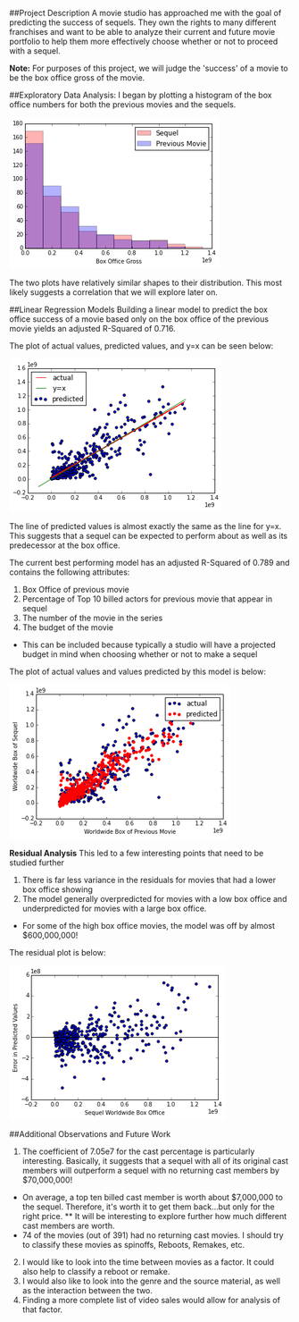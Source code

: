 ##Project Description
A movie studio has approached me with the goal of predicting the success of sequels. They own the rights to many different franchises and want to be able to analyze their current and future movie portfolio to help them more effectively choose whether or not to proceed with a sequel.

**Note:** For purposes of this project, we will judge the 'success' of a movie to be the box office gross of the movie.

##Exploratory Data Analysis:
I began by plotting a histogram of the box office numbers for both the previous movies and the sequels.

![](./img/BoxOffice_hist.png)

The two plots have relatively similar shapes to their distribution. This most likely suggests a correlation that we will explore later on.

##Linear Regression Models
Building a linear model to predict the box office success of a movie based only on the box office of the previous movie yields an adjusted R-Squared of 0.716.

The plot of actual values, predicted values, and y=x can be seen below:

![](./img/Regression_only_bo.png)

The line of predicted values is almost exactly the same as the line for y=x. This suggests that a sequel can be expected to perform about as well as its predecessor at the box office.



The current best performing model has an adjusted R-Squared of 0.789 and contains the following attributes:

1. Box Office of previous movie
2. Percentage of Top 10 billed actors for previous movie that appear in sequel
3. The number of the movie in the series
4. The budget of the movie
  * This can be included because typically a studio will have a projected budget in mind when choosing whether or not to make a sequel

The plot of actual values and values predicted by this model is below:

![](./img/Regression_all_factors.png)

**Residual Analysis**
This led to a few interesting points that need to be studied further

1. There is far less variance in the residuals for movies that had a lower box office showing
2. The model generally overpredicted for movies with a low box office and underpredicted for movies with a large box office.
 * For some of the high box office movies, the model was off by almost $600,000,000!
 
 The residual plot is below:
 
 ![](./img/Residual_plot.png)
 
 
 ##Additional Observations and Future Work
1. The coefficient of 7.05e7 for the cast percentage is particularly interesting. Basically, it suggests that a sequel with all of its original cast members will outperform a sequel with no returning cast members by $70,000,000!
 * On average, a top ten billed cast member is worth about $7,000,000 to the sequel. Therefore, it's worth it to get them back...but only for the right price.
 ** It will be interesting to explore further how much different cast members are worth.
 * 74 of the movies (out of 391) had no returning cast movies. I should try to classify these movies as spinoffs, Reboots, Remakes, etc.
2. I would like to look into the time between movies as a factor. It could also help to classify a reboot or remake.
3. I would also like to look into the genre and the source material, as well as the interaction between the two.
4. Finding a more complete list of video sales would allow for analysis of that factor.
